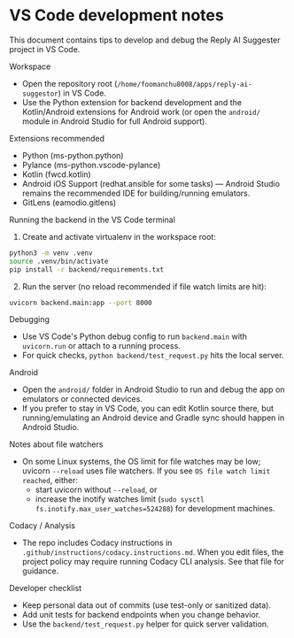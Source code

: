 # VS Code development notes

This document contains tips to develop and debug the Reply AI Suggester project in VS Code.

Workspace

- Open the repository root (`/home/foomanchu8008/apps/reply-ai-suggestor`) in VS Code.
- Use the Python extension for backend development and the Kotlin/Android extensions for Android work (or open the `android/` module in Android Studio for full Android support).

Extensions recommended

- Python (ms-python.python)
- Pylance (ms-python.vscode-pylance)
- Kotlin (fwcd.kotlin)
- Android iOS Support (redhat.ansible for some tasks) — Android Studio remains the recommended IDE for building/running emulators.
- GitLens (eamodio.gitlens)

Running the backend in the VS Code terminal

1. Create and activate virtualenv in the workspace root:

```bash
python3 -m venv .venv
source .venv/bin/activate
pip install -r backend/requirements.txt
```

2. Run the server (no reload recommended if file watch limits are hit):

```bash
uvicorn backend.main:app --port 8000
```

Debugging

- Use VS Code's Python debug config to run `backend.main` with `uvicorn.run` or attach to a running process.
- For quick checks, `python backend/test_request.py` hits the local server.

Android

- Open the `android/` folder in Android Studio to run and debug the app on emulators or connected devices.
- If you prefer to stay in VS Code, you can edit Kotlin source there, but running/emulating an Android device and Gradle sync should happen in Android Studio.

Notes about file watchers

- On some Linux systems, the OS limit for file watches may be low; uvicorn `--reload` uses file watchers. If you see `OS file watch limit reached`, either:
  - start uvicorn without `--reload`, or
  - increase the inotify watches limit (`sudo sysctl fs.inotify.max_user_watches=524288`) for development machines.

Codacy / Analysis

- The repo includes Codacy instructions in `.github/instructions/codacy.instructions.md`. When you edit files, the project policy may require running Codacy CLI analysis. See that file for guidance.

Developer checklist

- Keep personal data out of commits (use test-only or sanitized data).
- Add unit tests for backend endpoints when you change behavior.
- Use the `backend/test_request.py` helper for quick server validation.
